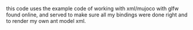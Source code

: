 this code uses the example code of working with xml/mujoco with glfw found online, and served to make sure all my bindings were done right and to render my own ant model xml.